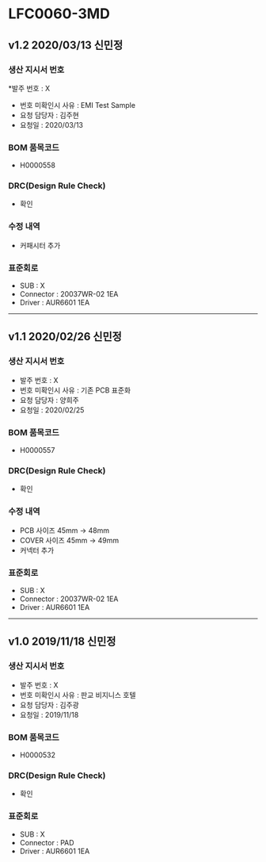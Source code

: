 # LFC0060-3MD

## v1.2 2020/03/13 신민정

### 생산 지시서 번호
*발주 번호 : X
* 번호 미확인시 사유 : EMI Test Sample
* 요청 담당자 : 김주현
* 요청일 : 2020/03/13

### BOM 품목코드
* H0000558

### DRC(Design Rule Check)
* 확인

### 수정 내역
* 커패시터 추가

### 표준회로
* SUB : X
* Connector : 20037WR-02 1EA
* Driver : AUR6601 1EA

----------

## v1.1 2020/02/26 신민정

### 생산 지시서 번호
* 발주 번호 : X
* 번호 미확인시 사유 : 기존 PCB 표준화
* 요청 담당자 : 양희주
* 요청일 : 2020/02/25

### BOM 품목코드
* H0000557

### DRC(Design Rule Check)
* 확인

### 수정 내역
* PCB 사이즈 45mm -> 48mm
* COVER 사이즈 45mm -> 49mm
* 커넥터 추가

### 표준회로
* SUB : X
* Connector : 20037WR-02 1EA
* Driver : AUR6601 1EA

----------

## v1.0 2019/11/18 신민정

### 생산 지시서 번호
* 발주 번호 : X
* 번호 미확인시 사유 : 판교 비지니스 호텔
* 요청 담당자 : 김주광
* 요청일 : 2019/11/18

### BOM 품목코드
* H0000532

### DRC(Design Rule Check)
* 확인

### 표준회로
* SUB : X
* Connector : PAD
* Driver : AUR6601 1EA